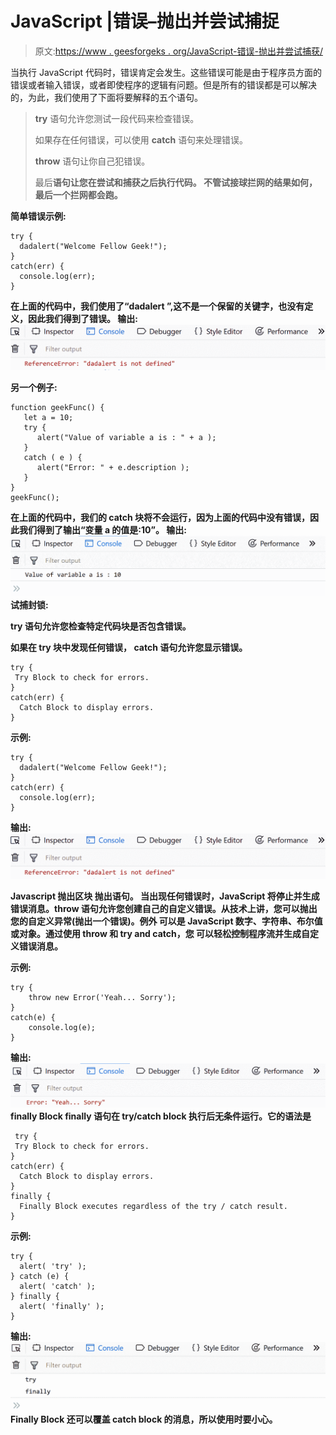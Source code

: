 # JavaScript |错误–抛出并尝试捕捉

> 原文:[https://www . geesforgeks . org/JavaScript-错误-抛出并尝试捕获/](https://www.geeksforgeeks.org/javascript-errors-throw-and-try-to-catch/)

当执行 JavaScript 代码时，错误肯定会发生。这些错误可能是由于程序员方面的错误或者输入错误，或者即使程序的逻辑有问题。但是所有的错误都是可以解决的，为此，我们使用了下面将要解释的五个语句。

> **try** 语句允许您测试一段代码来检查错误。
> 
> 如果存在任何错误，可以使用 **catch** 语句来处理错误。
> 
> **throw** 语句让你自己犯错误。
> 
> 最后**语句让您在尝试和捕获之后执行代码。
> 不管试接球拦网的结果如何，最后一个拦网都会跑。**

 ****简单错误示例:****

```
try {
  dadalert("Welcome Fellow Geek!");
}
catch(err) {
  console.log(err);
}
```

**在上面的代码中，我们使用了“dadalert ”,这不是一个保留的关键字，也没有定义，因此我们得到了错误。
**输出:**
![](img/221ddb329ab576aa3122a1df125d28b3.png)**

****另一个例子:****

```
function geekFunc() {
   let a = 10;
   try {
      alert("Value of variable a is : " + a );
   } 
   catch ( e ) {
      alert("Error: " + e.description );
   }
}
geekFunc();
```

**在上面的代码中，我们的 catch 块将不会运行，因为上面的代码中没有错误，因此我们得到了输出“变量 a 的值是:10”。
**输出:**
![](img/7d0b416067eea5838d596e673a42e7b0.png)
**试捕封锁:****

****try** 语句允许您检查特定代码块是否包含错误。**

**如果在 try 块中发现任何错误， **catch** 语句允许您显示错误。**

```
try {
 Try Block to check for errors.
}
catch(err) {
  Catch Block to display errors.
} 
```

****示例:****

```
try {
  dadalert("Welcome Fellow Geek!");
}
catch(err) {
  console.log(err);
}
```

****输出:**
![](img/221ddb329ab576aa3122a1df125d28b3.png)**

****Javascript 抛出区块**
**抛出语句**。
当出现任何错误时，JavaScript 将停止并生成错误消息。throw 语句允许您创建自己的自定义错误。从技术上讲，您可以抛出您的自定义异常(抛出一个错误)。例外
可以是 JavaScript 数字、字符串、布尔值或对象。通过使用 throw 和 try and catch，您
可以轻松控制程序流并生成自定义错误消息。**

****示例:****

```
try {
    throw new Error('Yeah... Sorry');
}
catch(e) {
    console.log(e);
}
```

****输出:**
![](img/e0d7035d2c80ada590c7387ce2654bff.png)
 **finally Block**
finally 语句在 try/catch block 执行后无条件运行。它的语法是**

```
 try {
 Try Block to check for errors.
}
catch(err) {
  Catch Block to display errors.
} 
finally {
  Finally Block executes regardless of the try / catch result.
} 
```

****示例:****

```
try {
  alert( 'try' );
} catch (e) {
  alert( 'catch' );
} finally {
  alert( 'finally' );
}             
```

****输出:**
![](img/5c479056b5fcce7f4b07410b058aacb6.png)
**Finally Block 还可以覆盖 catch block 的消息，所以使用时要小心。****